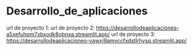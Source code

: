 # Desarrollo_de_aplicaciones

url de proyecto 1: 
url de proyecto 2: https://desarrollodeaplicaciones-a5xefuhpm7xbxodk8obnxa.streamlit.app/
url de proyecto 3: https://desarrollodeaplicaciones-vawxj9amyccfxdstlrhysq.streamlit.app/